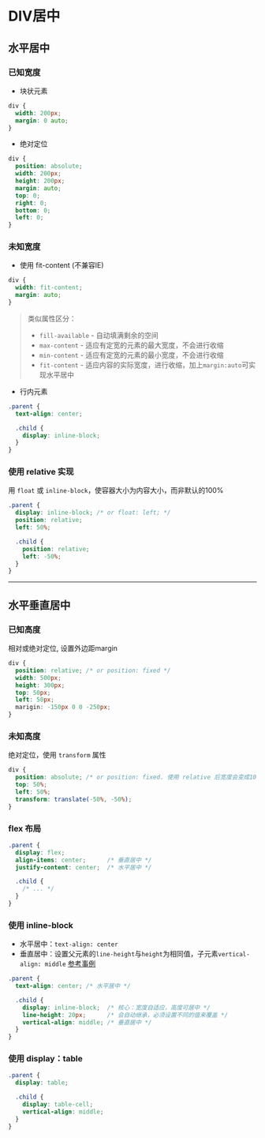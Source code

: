 # DIV居中

## 水平居中

### 已知宽度

* 块状元素

```css
div {
  width: 200px;
  margin: 0 auto;
}
```

* 绝对定位

```css
div {
  position: absolute;
  width: 200px;
  height: 200px;
  margin: auto;
  top: 0;
  right: 0;
  bottom: 0;
  left: 0;
}
```

### 未知宽度

* 使用 fit-content (不兼容IE)

```css
div {
  width: fit-content;
  margin: auto;
}
```

> 类似属性区分：
> - `fill-available` - 自动填满剩余的空间
> - `max-content` - 适应有定宽的元素的最大宽度，不会进行收缩
> - `min-content` - 适应有定宽的元素的最小宽度，不会进行收缩
> - `fit-content` - 适应内容的实际宽度，进行收缩，加上`margin:auto`可实现水平居中

* 行内元素

```css
.parent {
  text-align: center;

  .child {
    display: inline-block;
  }
}
```

### 使用 relative 实现

用 `float` 或 `inline-block`，使容器大小为内容大小，而非默认的100%

```css
.parent {
  display: inline-block; /* or float: left; */
  position: relative;
  left: 50%;

  .child {
    position: relative;
    left: -50%;
  }
}
```

---

## 水平垂直居中

### 已知高度

相对或绝对定位, 设置外边距margin

```css
div {
  position: relative; /* or position: fixed */
  width: 500px;
  height: 300px;
  top: 50px;
  left: 50px;
  marigin: -150px 0 0 -250px;
}
```

### 未知高度

绝对定位，使用 `transform` 属性

```css
div {
  position: absolute; /* or position: fixed. 使用 relative 后宽度会变成100% */
  top: 50%;
  left: 50%;
  transform: translate(-50%, -50%);
}
```

### flex 布局

```css
.parent {
  display: flex;
  align-items: center;      /* 垂直居中 */
  justify-content: center;  /* 水平居中 */

  .child {
    /* ... */
  }
}
```

### 使用 inline-block

* 水平居中：`text-align: center`
* 垂直居中：设置父元素的`line-height`与`height`为相同值，子元素`vertical-align: middle` [参考事例](https://codepen.io/eeeeeii/pen/jdyVwJ)

```css
.parent {
  text-align: center; /* 水平居中 */

  .child {
    display: inline-block;  /* 核心：宽度自适应，高度可居中 */
    line-height: 20px;      /* 会自动继承，必须设置不同的值来覆盖 */
    vertical-align: middle; /* 垂直居中 */
  }
}

```

### 使用 display：table

```css
.parent {
  display: table;

  .child {
    display: table-cell;
    vertical-align: middle;
  }
}

```